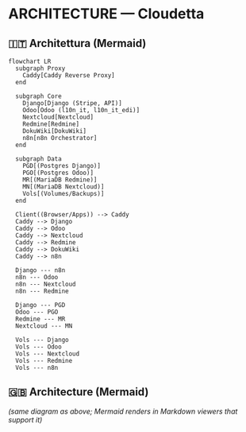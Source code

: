 # ARCHITECTURE — Cloudetta

## 🇮🇹 Architettura (Mermaid)
```mermaid
flowchart LR
  subgraph Proxy
    Caddy[Caddy Reverse Proxy]
  end

  subgraph Core
    Django[Django (Stripe, API)]
    Odoo[Odoo (l10n_it, l10n_it_edi)]
    Nextcloud[Nextcloud]
    Redmine[Redmine]
    DokuWiki[DokuWiki]
    n8n[n8n Orchestrator]
  end

  subgraph Data
    PGD[(Postgres Django)]
    PGO[(Postgres Odoo)]
    MR[(MariaDB Redmine)]
    MN[(MariaDB Nextcloud)]
    Vols[(Volumes/Backups)]
  end

  Client((Browser/Apps)) --> Caddy
  Caddy --> Django
  Caddy --> Odoo
  Caddy --> Nextcloud
  Caddy --> Redmine
  Caddy --> DokuWiki
  Caddy --> n8n

  Django --- n8n
  n8n --- Odoo
  n8n --- Nextcloud
  n8n --- Redmine

  Django --- PGD
  Odoo --- PGO
  Redmine --- MR
  Nextcloud --- MN

  Vols --- Django
  Vols --- Odoo
  Vols --- Nextcloud
  Vols --- Redmine
  Vols --- n8n
```

## 🇬🇧 Architecture (Mermaid)
*(same diagram as above; Mermaid renders in Markdown viewers that support it)*
